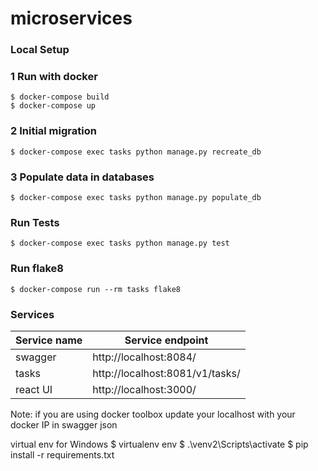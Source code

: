 # microservices
 
### Local Setup


### 1 Run with docker
    $ docker-compose build
    $ docker-compose up

### 2 Initial migration
    $ docker-compose exec tasks python manage.py recreate_db


### 3 Populate data in databases
    $ docker-compose exec tasks python manage.py populate_db


### Run Tests
    $ docker-compose exec tasks python manage.py test


### Run flake8
    $ docker-compose run --rm tasks flake8
   

### Services
Service name| Service endpoint|
-------|---|
swagger|http://localhost:8084/
tasks|http://localhost:8081/v1/tasks/
react UI|http://localhost:3000/

Note: if you are using docker toolbox update your localhost with your docker IP in swagger json

virtual env for Windows 
$ virtualenv env 
$ .\venv2\Scripts\activate 
$ pip install -r requirements.txt